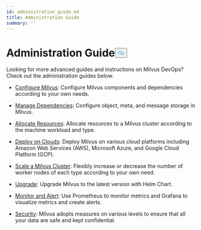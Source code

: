```yaml
---
id: administration_guide.md
title: Administration Guide
summary: ''
---
```

<h1 id="Administration-Guide" class="common-anchor-header">Administration Guide<button data-href="#Administration-Guide" class="anchor-icon" translate="no">
      <svg translate="no"
        aria-hidden="true"
        focusable="false"
        height="20"
        version="1.1"
        viewBox="0 0 16 16"
        width="16"
      >
        <path
          fill="#0092E4"
          fill-rule="evenodd"
          d="M4 9h1v1H4c-1.5 0-3-1.69-3-3.5S2.55 3 4 3h4c1.45 0 3 1.69 3 3.5 0 1.41-.91 2.72-2 3.25V8.59c.58-.45 1-1.27 1-2.09C10 5.22 8.98 4 8 4H4c-.98 0-2 1.22-2 2.5S3 9 4 9zm9-3h-1v1h1c1 0 2 1.22 2 2.5S13.98 12 13 12H9c-.98 0-2-1.22-2-2.5 0-.83.42-1.64 1-2.09V6.25c-1.09.53-2 1.84-2 3.25C6 11.31 7.55 13 9 13h4c1.45 0 3-1.69 3-3.5S14.5 6 13 6z"
        ></path>
      </svg>
    </button></h1><p>Looking for more advanced guides and instructions on Milvus DevOps? Check out the administration guides below.</p>
<ul>
<li><p><a href="/docs/v2.1.x/configure_milvus.md">Configure Milvus</a>: Configure Milvus components and dependencies according to your own needs.</p></li>
<li><p><a href="/docs/v2.1.x/manage_dependencies.md">Manage Dependencies</a>: Configure object, meta, and message storage in Milvus.</p></li>
<li><p><a href="/docs/v2.1.x/allocate.md">Allocate Resources</a>: Allocate resources to a Milvus cluster according to the machine workload and type.</p></li>
<li><p><a href="/docs/v2.1.x/deploy_on_clouds.md">Deploy on Clouds</a>: Deploy Milvus on various cloud platforms including Amazon Web Services (AWS), Microsoft Azure, and Google Cloud Platform (GCP).</p></li>
<li><p><a href="/docs/v2.1.x/scaleout.md">Scale a Milvus Cluster</a>:  Flexibly increase or decrease the number of worker nodes of each type according to your own need.</p></li>
<li><p><a href="/docs/v2.1.x/upgrade.md">Upgrade</a>: Upgrade Milvus to the latest version with Helm Chart.</p></li>
<li><p><a href="/docs/v2.1.x/monitor_and_alert.md">Monitor and Alert</a>: Use Prometheus to monitor metrics and Grafana to visualize metrics and create alerts.</p></li>
<li><p><a href="/docs/v2.1.x/security.md">Security</a>: Milvus adopts measures on various levels to ensure that all your data are safe and kept confidential.</p></li>
</ul>
